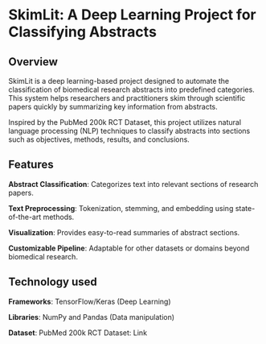 # SkimLit: A Deep Learning Project for Classifying Abstracts
## Overview
SkimLit is a deep learning-based project designed to automate the classification of biomedical research abstracts into predefined categories. This system helps researchers and practitioners skim through scientific papers quickly by summarizing key information from abstracts.

Inspired by the PubMed 200k RCT Dataset, this project utilizes natural language processing (NLP) techniques to classify abstracts into sections such as objectives, methods, results, and conclusions.

## Features
**Abstract Classification**: Categorizes text into relevant sections of research papers.

**Text Preprocessing**: Tokenization, stemming, and embedding using state-of-the-art methods.

**Visualization**: Provides easy-to-read summaries of abstract sections.

**Customizable Pipeline**: Adaptable for other datasets or domains beyond biomedical research.
## Technology used 

**Frameworks**: TensorFlow/Keras (Deep Learning)

**Libraries**: NumPy and Pandas (Data manipulation)

**Dataset**: PubMed 200k RCT Dataset: Link




